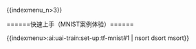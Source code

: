 {{indexmenu_n>3}}

======快速上手（MNIST案例体验）======

{{indexmenu>:ai:uai-train:set-up:tf-mnist#1 | nsort dsort msort}}